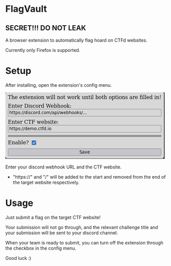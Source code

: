 # FlagVault

## SECRET!!! DO NOT LEAK

A browser extension to automatically flag hoard on CTFd websites.

Currently only Firefox is supported.

# Setup

After installing, open the extension's config menu.

![Picture of extension config page](instructions.png)

Enter your discord webhook URL and the CTF website.
- "https://" and "/" will be added to the start and removed from the end of the target website respectively.

# Usage

Just submit a flag on the target CTF website! 

Your submission will not go through, and the relevant challenge title and your submission will be sent to your discord channel.

When your team is ready to submit, you can turn off the extension through the checkbox in the config menu.

Good luck :)